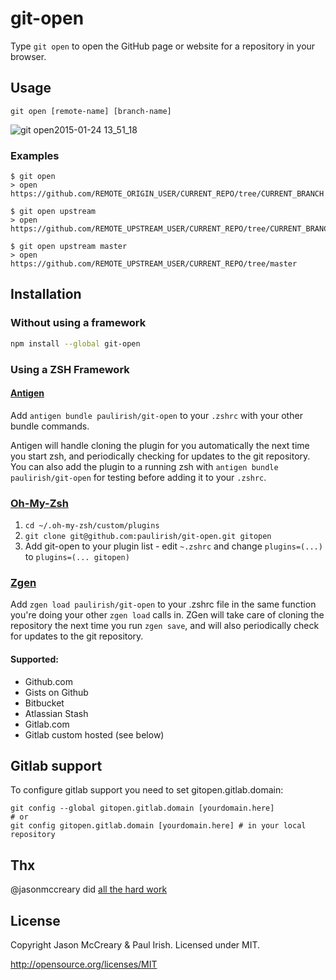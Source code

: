 # git-open

Type `git open` to open the GitHub page or website for a repository in your browser.

## Usage
    git open [remote-name] [branch-name]

![git open2015-01-24 13_51_18](https://cloud.githubusercontent.com/assets/39191/5889192/244a0b72-a3d0-11e4-8ab9-55fc64228aaa.gif)

### Examples
    $ git open
    > open https://github.com/REMOTE_ORIGIN_USER/CURRENT_REPO/tree/CURRENT_BRANCH

    $ git open upstream
    > open https://github.com/REMOTE_UPSTREAM_USER/CURRENT_REPO/tree/CURRENT_BRANCH

    $ git open upstream master
    > open https://github.com/REMOTE_UPSTREAM_USER/CURRENT_REPO/tree/master


## Installation

### Without using a framework

```sh
npm install --global git-open
```

### Using a ZSH Framework

#### [Antigen](https://github.com/zsh-users/antigen)

Add `antigen bundle paulirish/git-open` to your `.zshrc` with your other bundle commands.

Antigen will handle cloning the plugin for you automatically the next time you start zsh, and periodically checking for updates to the git repository. You can also add the plugin to a running zsh with `antigen bundle paulirish/git-open` for testing before adding it to your `.zshrc`.

### [Oh-My-Zsh](http://ohmyz.sh/)

1. `cd ~/.oh-my-zsh/custom/plugins`
2. `git clone git@github.com:paulirish/git-open.git gitopen`
3. Add git-open to your plugin list - edit `~.zshrc` and change `plugins=(...)` to `plugins=(... gitopen)`

### [Zgen](https://github.com/tarjoilija/zgen)

Add `zgen load paulirish/git-open` to your .zshrc file in the same function you're doing your other `zgen load` calls in. ZGen will take care of cloning the repository the next time you run `zgen save`, and will also periodically check for updates to the git repository.


#### Supported:
* Github.com
* Gists on Github
* Bitbucket
* Atlassian Stash
* Gitlab.com
* Gitlab custom hosted (see below)


## Gitlab support
To configure gitlab support you need to set gitopen.gitlab.domain:

```
git config --global gitopen.gitlab.domain [yourdomain.here]
# or
git config gitopen.gitlab.domain [yourdomain.here] # in your local repository
```


## Thx
@jasonmccreary did [all the hard work](https://github.com/jasonmccreary/gh)

## License

Copyright Jason McCreary & Paul Irish. Licensed under MIT.

http://opensource.org/licenses/MIT
